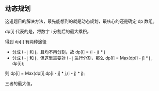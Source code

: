 ## 动态规划

这道题目的解决方法，最先能想到的就是动态规划，最核心的还是确定 dp 数组。

dp[i] 代表的是，将数字 i 分割后的最大乘积。

得到 dp[i] 有两种途径

- 分成 i - j 和 j，且均不再分割，故 dp[i] = (i - j) * j
- 分成 i - j 和 j，但这里需要对 i - j 进行分割，那么 dp[i] = Max(dp[i - j] * j , dp[i]);

则 dp[i] = Max(dp[i],dp[i - j] * j,(i - j) * j);

三者的最大值。